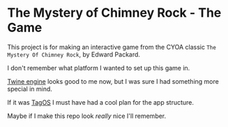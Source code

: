 The Mystery of Chimney Rock - The Game
======================================

This project is for making an interactive game from the CYOA classic `The Mystery Of Chimney Rock`, by Edward Packard.

I don't remember what platform I wanted to set up this game in.

[Twine engine](http://twinery.org) looks good to me now, but I was sure I had something more special in mind.  

If it was [TagOS](http://tagos.io) I must have had a cool plan for the app structure.

Maybe if I make this repo look _really_ nice I'll remember.




